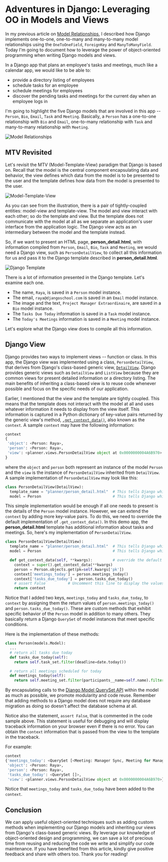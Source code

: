 # Adventures in Django: Leveraging OO in Models and Views

In my previous article on [Model Relationships](https://github.com/mchesler613/django_adventures/blob/main/model_relationships.md), I described how Django implements one-to-one, one-to-many and many-to-many model relationships using the `OneToOneField`, `ForeignKey` and `ManyToManyField`. Today I'm going to document how to leverage the power of object-oriented programming when writing Django models and views.

In a Django app that plans an employee's tasks and meetings, much like a calendar app, we would like to be able to:
+ provide a directory listing of employees
+ schedule tasks for an employee
+ schedule meetings for employees
+ discover the pending tasks and meetings for the current day when an employee logs in

I'm going to highlight the five Django models that are involved in this app -- `Person`, `Bio`, `Email`, `Task` and `Meeting`. Basically, a `Person` has a one-to-one relationship with `Bio` and `Email`, one-to-many relationship with `Task` and many-to-many relationship with `Meeting`. 

![Model Relationships](https://i.postimg.cc/QCyHRWHh/Model-Relationships.png)

## MTV Revisited
Let's revisit the MTV (Model-Template-View) paradigm that Django is based on. Recall that the model is the central component encapsulating data and behavior, the view defines which data from the model is to be presented to the user and the template defines how data from the model is presented to the user.

![Model-Template-View](https://i.postimg.cc/3NNSyhtn/Model-Template-View.png)

As you can see from the illustration, there is a pair of tightly-coupled entities: model-view and template-view. The model and view interact with each other; so do the template and view. But the template does not communicate with the model at all as we separate an application's user interface from the application logic. The Django view acts as an intermediary between the model and the template instead. 

So, if we want to present an HTML page, **person_detail.html**, with information compiled from `Person`, `Email`, `Bio`, `Task` and `Meeting`, we would need a Django view, such as `PersonDetailView`, to collect all this information for us and pass it to the Django template described in **person_detail.html**. 

![Django Template](https://i.postimg.cc/X73X0vDf/Person-Detail-Page-2021-02-17-17-37-37.jpg)

There is a lot of information presented in the Django template. Let's examine each one.
+ The name, `Raya`, is saved in a `Person` model instance. 
+ The email, `raya@djangoschool.com` is saved in an `Email` model instance.
+ The image and the text, `Project Manager Extraordinaire`, are saved in a `Bio` model instance.
+ The `Tasks Due Today` information is saved in a `Task` model instance.
+ The `Today's Meetings` information is saved in a `Meeting` model instance.

Let's explore what the Django view does to compile all this information.

## Django View

Django provides two ways to implement views -- function or class. In this app, the Django view was implemented using a class, `PersonDetailView`, that derives from Django's class-based generic view, [`DetailView`](https://docs.djangoproject.com/en/3.1/topics/class-based-views/generic-display/). Django provides generic views such as `DetailView` and `ListView` because they are common views for present detailed information or a directory listing. The main benefits of inheriting a class-based view is to reuse code whenever possible and focus on the specific needs of our application.

Earlier, I mentioned that the view and the template are tightly coupled. This means that the template does not interact with the model at all and uses whatever information it needs to display from the view itself. This information is captured in a Python dictionary of key-value pairs returned by the generic view's method, [`.get_context_data()`](https://docs.djangoproject.com/en/3.1/ref/class-based-views/mixins-single-object/#django.views.generic.detail.SingleObjectMixin.get_context_data), also known as the `context`. A sample `context` may have the following information:
```py
context	
{
 'object': <Person: Raya>,
 'person': <Person: Raya>,
 'view': <planner.views.PersonDetailView object at 0x0000000004A6B970>
}
```
where the `object` and `person` both represent an instance of the model `Person` and the `view` is the instance of `PersonDetailView` inherited from `DetailView`. A sample implementation of `PersonDetailView` may look like this:

```py
class PersonDetailView(DetailView):
  template_name = "planner/person_detail.html"  # This tells Django which template to use 
  model = Person                                # This tells Django which model to use
```

This simple implementation would be enough if all one needs to present is the details of the `Person` model instance. However, we can extend the `context` by adding more key-value pairs. To do this, we need to override the default implementation of `.get_context_data()`. In this demo app, the **person_detail.html** template has additional information about tasks and meetings. So, here's my implementation of `PersonDetailView`.
```py
class PersonDetailView(DetailView):
  template_name = "planner/person_detail.html"  # This tells Django which template to use 
  model = Person                                # This tells Django which model to use

  def get_context_data(self, **kwargs):         # override the default implementation
    context = super().get_context_data(**kwargs)
    person = Person.objects.get(pk=self.kwargs['pk'])
    context['meetings_today'] = person.meetings_today()
    context['tasks_due_today'] = person.tasks_due_today()
    # assert False          # Uncomment this line to display the values of `context` on the browser
    return context
```
Notice that I added two keys, `meetings_today` and `tasks_due_today`, to `context` by assigning them the return values of `person.meetings_today()` and `person.tasks_due_today()`. These are custom methods that exhibit specific behavior of the `Person` model in addition to many others. They basically return a Django `QuerySet` of model instances that meet specific conditions. 

Here is the implementation of these methods:
```py
class Person(models.Model):
  ...
  # return all tasks due today
  def tasks_due_today(self):
    return self.task_set.filter(deadline=date.today())

  # return all meetings scheduled for today
  def meetings_today(self):
    return self.meeting_set.filter(participants__name=self.name).filter(date=date.today())
```
By encapsulating calls to the [Django Model QuerySet API](https://docs.djangoproject.com/en/3.1/ref/models/querysets/) within the model as much as possible, we promote modularity and code reuse. Remember that adding methods to a Django model does not require any database migration as doing so doesn't affect the database schema at all.  

Notice also the statement, `assert False`, that is commented in the code sample above. This statement is useful for debugging and will display traceback information on your browser even if there is no error. You can obtain the `context` information that is passed from the view to the template in the traceback. 

For example:
```py
context	
{'meetings_today': <QuerySet [<Meeting: Manager Sync, Meeting for Managers Only, Wed, 2021-02-17, 09:30:00 with <QuerySet [<Person: Raya>, <Person: Kim>]>>, <Meeting: Onboarding, Onboarding with Raya and Kenya, Wed, 2021-02-17, 17:15:10 with <QuerySet [<Person: Raya>, <Person: Kenya>]>>]>,
 'object': <Person: Raya>,
 'person': <Person: Raya>,
 'tasks_due_today': <QuerySet []>,
 'view': <planner.views.PersonDetailView object at 0x0000000004A6B970>}
```
Notice that `meetings_today` and `tasks_due_today` have been added to the `context`.

## Conclusion
We can apply useful object-oriented techniques such as adding custom methods when implementing our Django models and inheriting our views from Django's class-based generic views. By leverage our knowledge of object-oriented design and programming, we can save a lot of precious time from reusing and reducing the code we write and simplify our code maintenance. If you have benefited from this article, kindly give positive feedback and share with others too.  Thank you for reading!
